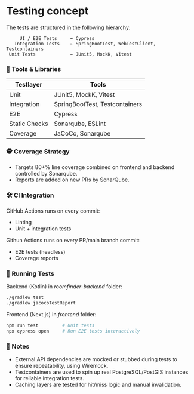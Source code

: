 # Testing concept

The tests are structured in the following hierarchy:

         UI / E2E Tests     ← Cypress
       Integration Tests    ← SpringBootTest, WebTestClient, Testcontainers
     Unit Tests             ← JUnit5, MockK, Vitest

### 🧰 Tools & Libraries

| Testlayer     | Tools                          |
|---------------|--------------------------------|
| Unit          | JUnit5, MockK, Vitest          |
| Integration   | SpringBootTest, Testcontainers |
| E2E           | Cypress                        |
| Static Checks | Sonarqube, ESLint              |
| Coverage      | JaCoCo, Sonarqube              |

### 🕵️ Coverage Strategy

- Targets 80+% line coverage combined on frontend and backend controlled by Sonarqube.
- Reports are added on new PRs by SonarQube.

### 🛠 CI Integration

GitHub Actions runs on every commit:
- Linting
- Unit + integration tests

Githun Actions runs on every PR/main branch commit:
- E2E tests (headless)
- Coverage reports

### 🧪 Running Tests

Backend (Kotlin) in _roomfinder-backend_ folder:

```bash
./gradlew test
./gradlew jacocoTestReport
```

Frontend (Next.js) in _frontend_ folder:
```bash
npm run test         # Unit tests
npx cypress open     # Run E2E tests interactively
```

### 📌 Notes

- External API dependencies are mocked or stubbed during tests to ensure repeatability, using Wiremock.
- Testcontainers are used to spin up real PostgreSQL/PostGIS instances for reliable integration tests.
- Caching layers are tested for hit/miss logic and manual invalidation.
